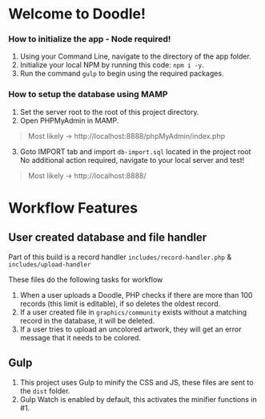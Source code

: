# Welcome to Doodle!
### How to initialize the app - Node required!

1. Using your Command Line, navigate to the directory of the app folder.
2. Initialize your local NPM by running this code: `npm i -y`.
3. Run the command `gulp` to begin using the required packages.

### How to setup the database using MAMP
1. Set the server root to the root of this project directory.
2. Open PHPMyAdmin in MAMP.
> Most likely -> http://localhost:8888/phpMyAdmin/index.php
3. Goto IMPORT tab and import `db-import.sql` located in the project root
No additional action required, navigate to your local server and test!
> Most likely -> http://localhost:8888/

# Workflow Features

## User created database and file handler

Part of this build is a record handler `includes/record-handler.php` & `includes/upload-handler`

These files do the following tasks for workflow

1. When a user uploads a Doodle, PHP checks if there are more than 100 records (this limit is editable), if so deletes the oldest record.
2. If a user created file in `graphics/community` exists without a matching record in the database, it will be deleted.
3. If a user tries to upload an uncolored artwork, they will get an error message that it needs to be colored.

## Gulp

1. This project uses Gulp to minify the CSS and JS, these files are sent to the `dist` folder.
2. Gulp Watch is enabled by default, this activates the minifier functions in #1.